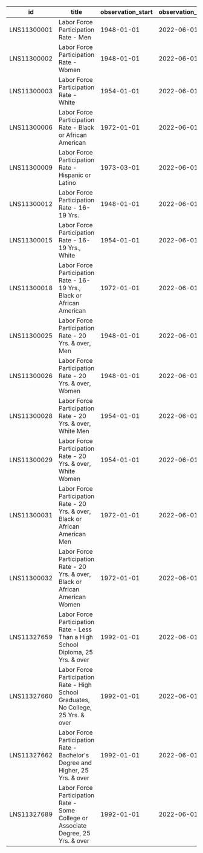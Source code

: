 | id          | title                                                                              | observation_start   | observation_end   |
|-------------|------------------------------------------------------------------------------------|---------------------|-------------------|
| LNS11300001 | Labor Force Participation Rate - Men                                               | 1948-01-01          | 2022-06-01        |
| LNS11300002 | Labor Force Participation Rate - Women                                             | 1948-01-01          | 2022-06-01        |
| LNS11300003 | Labor Force Participation Rate - White                                             | 1954-01-01          | 2022-06-01        |
| LNS11300006 | Labor Force Participation Rate - Black or African American                         | 1972-01-01          | 2022-06-01        |
| LNS11300009 | Labor Force Participation Rate - Hispanic or Latino                                | 1973-03-01          | 2022-06-01        |
| LNS11300012 | Labor Force Participation Rate - 16-19 Yrs.                                        | 1948-01-01          | 2022-06-01        |
| LNS11300015 | Labor Force Participation Rate - 16-19 Yrs., White                                 | 1954-01-01          | 2022-06-01        |
| LNS11300018 | Labor Force Participation Rate - 16-19 Yrs., Black or African American             | 1972-01-01          | 2022-06-01        |
| LNS11300025 | Labor Force Participation Rate - 20 Yrs. & over, Men                               | 1948-01-01          | 2022-06-01        |
| LNS11300026 | Labor Force Participation Rate - 20 Yrs. & over, Women                             | 1948-01-01          | 2022-06-01        |
| LNS11300028 | Labor Force Participation Rate - 20 Yrs. & over, White Men                         | 1954-01-01          | 2022-06-01        |
| LNS11300029 | Labor Force Participation Rate - 20 Yrs. & over, White Women                       | 1954-01-01          | 2022-06-01        |
| LNS11300031 | Labor Force Participation Rate - 20 Yrs. & over, Black or African American Men     | 1972-01-01          | 2022-06-01        |
| LNS11300032 | Labor Force Participation Rate - 20 Yrs. & over, Black or African American Women   | 1972-01-01          | 2022-06-01        |
| LNS11327659 | Labor Force Participation Rate - Less Than a High School Diploma, 25 Yrs. & over   | 1992-01-01          | 2022-06-01        |
| LNS11327660 | Labor Force Participation Rate - High School Graduates, No College, 25 Yrs. & over | 1992-01-01          | 2022-06-01        |
| LNS11327662 | Labor Force Participation Rate - Bachelor's Degree and Higher, 25 Yrs. & over      | 1992-01-01          | 2022-06-01        |
| LNS11327689 | Labor Force Participation Rate - Some College or Associate Degree, 25 Yrs. & over  | 1992-01-01          | 2022-06-01        |